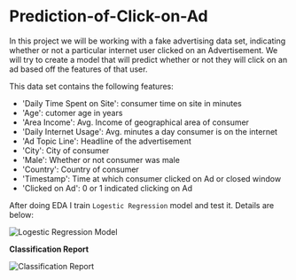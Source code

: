 # Prediction-of-Click-on-Ad

In this project we will be working with a fake advertising data set, indicating whether or not a particular internet user clicked on an Advertisement. We will try to create a model that will predict whether or not they will click on an ad based off the features of that user.

This data set contains the following features:

* 'Daily Time Spent on Site': consumer time on site in minutes
* 'Age': cutomer age in years
* 'Area Income': Avg. Income of geographical area of consumer
* 'Daily Internet Usage': Avg. minutes a day consumer is on the internet
* 'Ad Topic Line': Headline of the advertisement
* 'City': City of consumer
* 'Male': Whether or not consumer was male
* 'Country': Country of consumer
* 'Timestamp': Time at which consumer clicked on Ad or closed window
* 'Clicked on Ad': 0 or 1 indicated clicking on Ad

After doing EDA I train `Logestic Regression` model and test it. Details are below:


![Logestic Regression Model](https://user-images.githubusercontent.com/47690957/116647274-c2e6e600-a997-11eb-9479-33efd118e300.png)

**Classification Report**


![Classification Report](https://user-images.githubusercontent.com/47690957/116647409-16593400-a998-11eb-8461-f768c5f4ba90.png)

